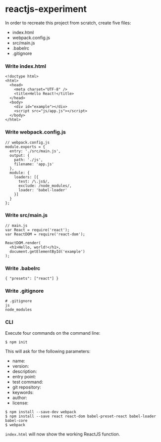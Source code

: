 # reactjs-experiment

In order to recreate this project from scratch, create five files:
- index.html
- webpack.config.js
- src/main.js
- .babelrc 
- .gitignore

### Write index.html
```
<!doctype html>
<html>
  <head>
    <meta charset="UTF-8" />
    <title>Hello React!</title>
  </head>
  <body>
    <div id="example"></div>
    <script src="js/app.js"></script>
  </body>
</html>
```

### Write webpack.config.js
```
// webpack.config.js
module.exports = {
  entry: './src/main.js',
  output: {
    path: './js',
    filename: 'app.js'
  },
  module: {
    loaders: [{
      test: /\.js$/,
      exclude: /node_modules/,
      loader: 'babel-loader'
    }]
  }
};
```

### Write src/main.js
```
// main.js
var React = require('react');
var ReactDOM = require('react-dom');

ReactDOM.render(
  <h1>Hello, world!</h1>,
  document.getElementById('example')
);
```

### Write .babelrc
```
{ "presets": ["react"] }
```

### Write .gitignore
```
# .gitignore
js
node_modules
```

### CLI
Execute four commands on the command line:

```
$ npm init
```
This will ask for the following parameters:
- name:
- version:
- description:
- entry point:
- test command:
- git repository:
- keywords:
- author:
- license:
```
$ npm install --save-dev webpack
$ npm install --save react react-dom babel-preset-react babel-loader babel-core
$ webpack
```

`index.html` will now show the working ReactJS function.